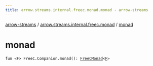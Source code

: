 ```yaml
---
title: arrow.streams.internal.freec.monad.monad - arrow-streams
---
```


[arrow-streams](../index.html) / [arrow.streams.internal.freec.monad](index.html) / [monad](./monad.html)

# monad

`fun <F> FreeC.Companion.monad(): `[`FreeCMonad`](../arrow.streams.internal/-free-c-monad/index.html)`<`[`F`](monad.html#F)`>`